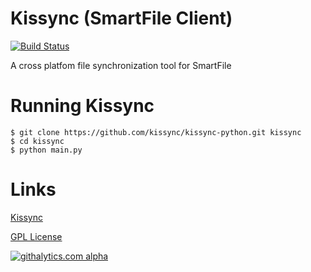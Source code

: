 Kissync (SmartFile Client)
==========================
[![Build Status](https://travis-ci.org/kissync/kissync-python.png?branch=master)](https://travis-ci.org/kissync/kissync-python)

A cross platfom file synchronization tool for SmartFile


Running Kissync
===================


    $ git clone https://github.com/kissync/kissync-python.git kissync
    $ cd kissync
    $ python main.py


Links
=============

[Kissync](http://www.kissync.com)

[GPL License](https://github.com/kissync/kissync-python/blob/master/LICENSE.GPL)

[![githalytics.com alpha](https://cruel-carlota.pagodabox.com/83ebee1008a3caf7f74f8a98c5b44cea "githalytics.com")](http://githalytics.com/kissync/kissync-python)
